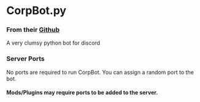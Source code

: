 # CorpBot.py
### From their [Github](https://github.com/corpnewt/CorpBot.py)
A very clumsy python bot for discord 

### Server Ports
No ports are required to run CorpBot. You can assign a random port to the bot.

#### Mods/Plugins may require ports to be added to the server.
